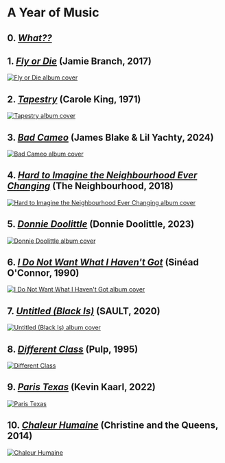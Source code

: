 # A Year of Music

## 0. [*What??*](./what)

## 1. [*Fly or Die*](./albums/fly-or-die) (Jamie Branch, 2017)

[![Fly or Die album cover](./assets/covers/fly-or-die.png)](./albums/fly-or-die)

## 2. [*Tapestry*](./albums/tapestry) (Carole King, 1971)

[![Tapestry album cover](./assets/covers/tapestry.png)](./albums/tapestry)

## 3. [*Bad Cameo*](./albums/bad-cameo) (James Blake & Lil Yachty, 2024)

[![Bad Cameo album cover](./assets/covers/bad-cameo.png)](./albums/bad-cameo)

## 4. [*Hard to Imagine the Neighbourhood Ever Changing*](./albums/hard-to-imagine-the-neighbourhood-ever-changing) (The Neighbourhood, 2018)

[![Hard to Imagine the Neighbourhood Ever Changing album cover](./assets/covers/hard-to-imagine-the-neighbourhood-ever-changing.png)](./albums/hard-to-imagine-the-neighbourhood-ever-changing)

## 5. [*Donnie Doolittle*](./albums/donnie-doolittle) (Donnie Doolittle, 2023)

[![Donnie Doolittle album cover](./assets/covers/donnie-doolittle.png)](./albums/donnie-doolittle)

## 6. [*I Do Not Want What I Haven't Got*](./albums/i-do-not-want-what-i-havent-got.md) (Sinéad O'Connor, 1990)

[![I Do Not Want What I Haven't Got album cover](./assets/covers/i-do-not-want-what-i-havent-got.png)](./albums/i-do-not-want-what-i-havent-got)

## 7. [*Untitled (Black Is)*](./albums/untitled-black-is.md) (SAULT, 2020)

[![Untitled (Black Is) album cover](./assets/covers/untitled-black-is.png)](./albums/untitled-black-is)

## 8. [*Different Class*](./albums/different-class.md) (Pulp, 1995)

[![Different Class](assets/covers/different-class.png)](./albums/different-class)

## 9. [*Paris Texas*](./albums/paris-texas.md) (Kevin Kaarl, 2022)

[![Paris Texas](assets/covers/paris-texas.png)](./albums/paris-texas)

## 10. [*Chaleur Humaine*](./albums/chaleur-humaine.md) (Christine and the Queens, 2014)

[![Chaleur Humaine](assets/covers/chaleur-humaine.png)](./albums/chaleur-humaine)